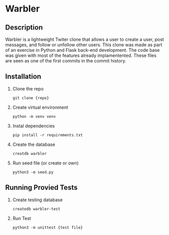 # Warbler

## Description

Warbler is a lightweight Twiter clone that allows a user to create a user, post messages, and follow or unfollow other users. This clone was made as part of an exercise in Python and Flask back-end development. The code base was given with most of the features already implamentented. These files are seen as one of the first commits in the commit history.

## Installation

1. Clone the repo

   ```
   git clone {repo}
   ```

2. Create virtual environment

   ```
   python -m venv venv
   ```

3. Instal dependencies

   ```
   pip install -r requirements.txt
   ```

4. Create the database

   ```
   creatdb warbler
   ```

5. Run seed file (or create or own)

   ```
   python3 -m seed.py
   ```

## Running Provied Tests

1. Create testing database

   ```
   createdb warbler-test
   ```

2. Run Test

   ```
   python3 -m unittest {test file}
   ```
